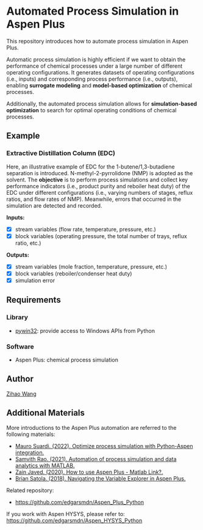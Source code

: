 
# Automated Process Simulation in Aspen Plus 

This repository introduces how to automate process simulation in Aspen Plus.

Automatic process simulation is highly efficient if we want to obtain the performance of chemical processes under a large number of different operating configurations. It generates datasets of operating configurations (i.e., inputs) and corresponding process performance (i.e., outputs), enabling **surrogate modeling** and **model-based optimization** of chemical processes. 

Additionally, the automated process simulation allows for **simulation-based optimization** to search for optimal operating conditions of chemical processes.

## Example
### Extractive Distillation Column (EDC)
Here, an illustrative example of EDC for the 1-butene/1,3-butadiene separation is introduced. N-methyl-2-pyrrolidone (NMP) is adopted as the solvent. The **objective** is to perform process simulations and collect key performance indicators (i.e., product purity and reboiler heat duty) of the EDC under different configurations (i.e., varying numbers of stages, reflux ratios, and flow rates of NMP). Meanwhile, errors that occurred in the simulation are detected and recorded.

**Inputs:**
- [x] stream variables (flow rate, temperature, pressure, etc.)
- [x] block variables (operating pressure, the total number of trays, reflux ratio, etc.)

**Outputs:**
- [x] stream variables (mole fraction, temperature, pressure, etc.)
- [x] block variables (reboiler/condenser heat duty)
- [x] simulation error

## Requirements
### Library
- [pywin32](https://pypi.org/project/pywin32/): provide access to Windows APIs from Python

### Software
- Aspen Plus: chemical process simulation

## Author
[Zihao Wang](https://zwang1995.github.io)

## Additional Materials
More introductions to the Aspen Plus automation are referred to the following materials:
- [Mauro Suardi. (2022). Optimize process simulation with Python-Aspen integration.](https://medium.com/eni-digitalks/optimize-process-simulation-with-python-aspen-integration-e343bbab1aa0)
- [Samvith Rao. (2021). Automation of process simulation and data analytics with MATLAB.](https://www.aiche.org/academy/webinars/automation-process-simulation-and-data-analytics-matlab)
- [Zain Javed. (2020). How to use Aspen Plus - Matlab Link?.](https://www.mathworks.com/matlabcentral/answers/504450-how-to-use-aspen-plus-matlab-link)
- [Brian Satola. (2018). Navigating the Variable Explorer in Aspen Plus.](https://chejunkie.com/knowledge-base/navigating-variable-explorer-aspen-plus/)

Related repository:
- https://github.com/edgarsmdn/Aspen_Plus_Python

If you work with Aspen HYSYS, please refer to: https://github.com/edgarsmdn/Aspen_HYSYS_Python
